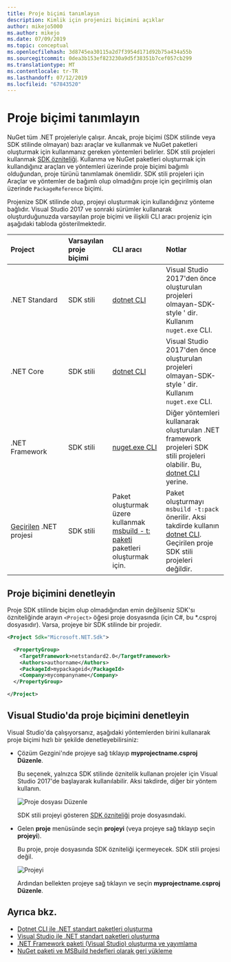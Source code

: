 ```yaml
---
title: Proje biçimi tanımlayın
description: Kimlik için projenizi biçimini açıklar
author: mikejo5000
ms.author: mikejo
ms.date: 07/09/2019
ms.topic: conceptual
ms.openlocfilehash: 3d8745ea30115a2d7f3954d171d92b75a434a55b
ms.sourcegitcommit: 0dea3b153ef823230a9d5f38351b7cef057cb299
ms.translationtype: MT
ms.contentlocale: tr-TR
ms.lasthandoff: 07/12/2019
ms.locfileid: "67843520"
---
```

# <a name="identify-the-project-format"></a>Proje biçimi tanımlayın

NuGet tüm .NET projeleriyle çalışır. Ancak, proje biçimi (SDK stilinde veya SDK stilinde olmayan) bazı araçlar ve kullanmak ve NuGet paketleri oluşturmak için kullanmanız gereken yöntemleri belirler. SDK stili projeleri kullanmak [SDK özniteliği](/dotnet/core/tools/csproj#additions). Kullanma ve NuGet paketleri oluşturmak için kullandığınız araçları ve yöntemleri üzerinde proje biçimi bağımlı olduğundan, proje türünü tanımlamak önemlidir. SDK stili projeleri için Araçlar ve yöntemler de bağımlı olup olmadığını proje için geçirilmiş olan üzerinde `PackageReference` biçimi.

Projenize SDK stilinde olup, projeyi oluşturmak için kullandığınız yönteme bağlıdır. Visual Studio 2017 ve sonraki sürümler kullanarak oluşturduğunuzda varsayılan proje biçimi ve ilişkili CLI aracı projeniz için aşağıdaki tabloda gösterilmektedir.

| Project&nbsp;&nbsp;&nbsp;&nbsp;&nbsp;&nbsp;&nbsp;&nbsp;&nbsp;&nbsp;&nbsp;&nbsp;&nbsp;&nbsp; | Varsayılan proje biçimi | CLI aracı&nbsp;&nbsp;&nbsp;&nbsp;&nbsp;&nbsp;&nbsp;&nbsp;&nbsp; | Notlar |
|:------------- |:-------------|:-----|:-----|
| .NET Standard | SDK stili | [dotnet CLI](../install-nuget-client-tools.md#dotnetexe-cli) | Visual Studio 2017'den önce oluşturulan projeleri olmayan-SDK-style ' dir. Kullanım `nuget.exe` CLI. |
| .NET Core | SDK stili | [dotnet CLI](../install-nuget-client-tools.md#dotnetexe-cli) | Visual Studio 2017'den önce oluşturulan projeleri olmayan-SDK-style ' dir. Kullanım `nuget.exe` CLI. |
| .NET Framework | SDK stili | [nuget.exe CLI](../install-nuget-client-tools.md#nugetexe-cli) | Diğer yöntemleri kullanarak oluşturulan .NET framework projeleri SDK stili projeleri olabilir. Bu, [dotnet CLI](../install-nuget-client-tools.md#dotnetexe-cli) yerine. |
| [Geçirilen](../reference/migrate-packages-config-to-package-reference.md) .NET projesi | SDK stili| Paket oluşturmak üzere kullanmak [msbuild - t: paketi](../reference/migrate-packages-config-to-package-reference.md#create-a-package-after-migration) paketleri oluşturmak için. | Paket oluşturmayı `msbuild -t:pack` önerilir. Aksi takdirde kullanın [dotnet CLI](../install-nuget-client-tools.md#dotnetexe-cli). Geçirilen proje SDK stili projeleri değildir. |

## <a name="check-the-project-format"></a>Proje biçimini denetleyin

Proje SDK stilinde biçim olup olmadığından emin değilseniz SDK'sı özniteliğinde arayın `<Project>` öğesi proje dosyasında (için C#, bu *.csproj dosyasıdır). Varsa, projeye bir SDK stilinde bir projedir.

```xml
<Project Sdk="Microsoft.NET.Sdk">

  <PropertyGroup>
    <TargetFramework>netstandard2.0</TargetFramework>
    <Authors>authorname</Authors>
    <PackageId>mypackageid</PackageId>
    <Company>mycompanyname</Company>
  </PropertyGroup>

</Project>
```

## <a name="check-the-project-format-in-visual-studio"></a>Visual Studio'da proje biçimini denetleyin

Visual Studio'da çalışıyorsanız, aşağıdaki yöntemlerden birini kullanarak proje biçimi hızlı bir şekilde denetleyebilirsiniz:

- Çözüm Gezgini'nde projeye sağ tıklayıp **myprojectname.csproj Düzenle**.

   Bu seçenek, yalnızca SDK stilinde öznitelik kullanan projeler için Visual Studio 2017'de başlayarak kullanılabilir. Aksi takdirde, diğer bir yöntem kullanın.

   ![Proje dosyası Düzenle](media/edit-project-file.png)

   SDK stili projeyi gösteren [SDK özniteliği](/dotnet/core/tools/csproj#additions) proje dosyasındaki.
   
- Gelen **proje** menüsünde seçin **projeyi** (veya projeye sağ tıklayıp seçin **projeyi**).

   Bu proje, proje dosyasında SDK özniteliği içermeyecek. SDK stili projesi değil.

   ![Projeyi](media/unload-project.png)

   Ardından bellekten projeye sağ tıklayın ve seçin **myprojectname.csproj Düzenle**.

## <a name="see-also"></a>Ayrıca bkz.

- [Dotnet CLI ile .NET standart paketleri oluşturma](../quickstart/create-and-publish-a-package-using-the-dotnet-cli.md)
- [Visual Studio ile .NET standart paketleri oluşturma](../quickstart/create-and-publish-a-package-using-visual-studio.md)
- [.NET Framework paketi (Visual Studio) oluşturma ve yayımlama](../quickstart/create-and-publish-a-package-using-visual-studio-net-framework.md)
- [NuGet paketi ve MSBuild hedefleri olarak geri yükleme](../reference/msbuild-targets.md)
